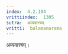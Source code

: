 ```yaml
---
index:  4.2.104
vrittiindex:  1305
sutra:  अव्ययात्त्यप्
vritti:  balamanorama 
---
```


अव्ययात्त्यप्।

